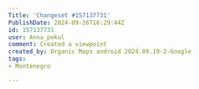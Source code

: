 ```yaml
---
Title: 'Changeset #157137731'
PublishDate: 2024-09-26T16:29:44Z
id: 157137731
user: Anna_pokul
comment: Created a viewpoint
created_by: Organic Maps android 2024.09.19-2-Google
tags:
- Montenegro

---
```

